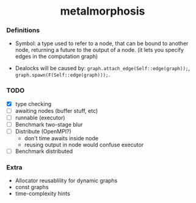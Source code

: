 <div align="center">
<h1> metalmorphosis </h1>
</div>

### Definitions
- Symbol: a type used to refer to a node,
  that can be bound to another node, returning a future to the output of a node.
  (it lets you specify edges in the computation graph)

- Dealocks will be caused by:
`graph.attach_edge(Self::edge(graph));`,
`graph.spawn(F(Self::edge(graph)));`.

### TODO
- [X] type checking
- [ ] awaiting nodes (buffer stuff, etc)
- [ ] runnable (executor)
- [ ] Benchmark two-stage blur
- [ ] Distribute (OpenMPI?)
    - don't time awaits inside node
    - reusing output in node would confuse executor
- [ ] Benchmark distributed

### Extra
- Allocator reusablility for dynamic graphs
- const graphs
- time-complexity hints
